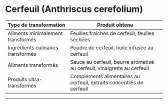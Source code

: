 # Cerfeuil (Anthriscus cerefolium)

| **Type de transformation**         | **Produit obtenu**                                                       |
| ---------------------------------- | ------------------------------------------------------------------------ |
| Aliments minimalement transformés  | Feuilles fraîches de cerfeuil, feuilles séchées                          |
| Ingrédients culinaires transformés | Poudre de cerfeuil, huile infusée au cerfeuil                            |
| Aliments transformés               | Sauce au cerfeuil, beurre aromatisé au cerfeuil, vinaigrette au cerfeuil |
| Produits ultra-transformés         | Compléments alimentaires au cerfeuil, extraits concentrés de cerfeuil    |

---
